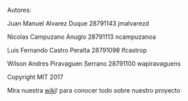 Autores:

Juan Manuel Alvarez Duque 	  	28791143	jmalvarezd

Nicolas Campuzano Anuglo	  	28791113	ncampuzanoa

Luis Fernando Castro Peralta      	28791098	lfcastrop

Wilson Andres Piravaguen Serrano	28791100	wapiravaguens

Copyright MIT 2017 

Mira nuestra [wiki](https://github.com/ncampuzano/SO-Unal-WLJN/wiki/Tienda-de-mascotas)! para conocer todo sobre nuestro proyecto
